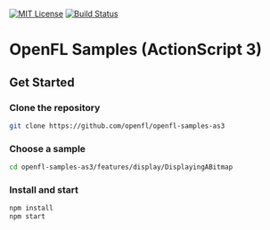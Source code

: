 [![MIT License](https://img.shields.io/badge/license-MIT-blue.svg?style=flat)](LICENSE.md) [![Build Status](https://img.shields.io/circleci/project/github/openfl/openfl-samples-as3/master.svg)](https://circleci.com/gh/openfl/openfl-samples-as3)


OpenFL Samples (ActionScript 3)
===========================

## Get Started

### Clone the repository

```bash
git clone https://github.com/openfl/openfl-samples-as3
```

### Choose a sample

```bash
cd openfl-samples-as3/features/display/DisplayingABitmap
```

### Install and start

```bash
npm install
npm start
```
